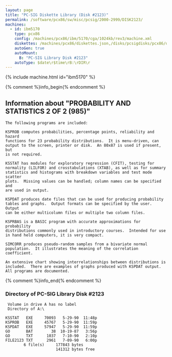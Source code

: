 ```yaml
---
layout: page
title: "PC-SIG Diskette Library (Disk #2123)"
permalink: /software/pcx86/sw/misc/pcsig/2000-2999/DISK2123/
machines:
  - id: ibm5170
    type: pcx86
    config: /machines/pcx86/ibm/5170/cga/1024kb/rev3/machine.xml
    diskettes: /machines/pcx86/diskettes.json,/disks/pcsigdisks/pcx86/diskettes.json
    autoGen: true
    autoMount:
      B: "PC-SIG Library Disk #2123"
    autoType: $date\r$time\rB:\rDIR\r
---
```


{% include machine.html id="ibm5170" %}

{% comment %}info_begin{% endcomment %}

## Information about "PROBABILITY AND STATISTICS 2 OF 2 (985)"

    The following programs are included:
    
    KSPROB computes probabilities, percentage points, reliability and hazard
    functions for 23 probability distributions.  It is menu-driven, can
    output to the screen, printer or disk.  An 80x87 is used if present, but
    is not required.
    
    KSSTAT has modules for exploratory regression (CFIT), testing for
    normality (LILFOR) and crosstabulations (XTAB), as well as for summary
    statistics and histograms with breakdown variables and test mode scatter
    plots.  Missing values can be handled; column names can be specified and
    are used in output.
    
    KSPDAT produces date files that can be used for producing probability
    tables and graphs.  Output formats can be specified by the user.  Output
    can be either multicolumn files or multiple two column files.
    
    KSPRBAS is a BASIC program with accurate approximations for probability
    distributions commonly used in introductory courses.  Intended for use
    in hand held computers, it is very compact.
    
    SIMCORR produces pseudo-random samples from a bivariate normal
    population.  It illustrates the meaning of the correlation
    coefficient.
    
    An extensive chart showing interrelationships between distributions is
    included.  There are examples of graphs produced with KSPDAT output.
    All programs are documented.
{% comment %}info_end{% endcomment %}


### Directory of PC-SIG Library Disk #2123

     Volume in drive A has no label
     Directory of A:\

    KSSTAT   EXE     70093   5-29-90  11:48p
    KSPROB   EXE     45767   5-29-90  11:59p
    KSPDAT   EXE     57947   5-29-90  11:59p
    GO       BAT        38  10-19-87   3:56p
    GO       TXT      1037   7-10-90   2:10p
    FILE2123 TXT      2961   7-09-90   6:00p
            6 file(s)     177843 bytes
                          141312 bytes free

